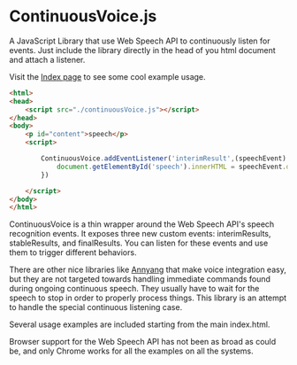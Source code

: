 # ContinuousVoice.js 

A JavaScript Library that use Web Speech API to continuously listen for events. Just include the library directly in the head of you html document and attach a listener.

Visit the [Index page](https://ednark.github.io/continuousVoice/) to see some cool example usage.

```html
<html>
<head>
    <script src="./continuousVoice.js"></script>
</head>
<body>
    <p id="content">speech</p>
    <script>

        ContinuousVoice.addEventListener('interimResult',(speechEvent) => {
            document.getElementById('speech').innerHTML = speechEvent.detail.transcript;
        })

    </script>
</body>
</html>
```

ContinuousVoice is a thin wrapper around the Web Speech API's speech recognition events. It exposes three new custom events: interimResults, stableResults, and finalResults. You can listen for these events and use them to trigger different behaviors.

There are other nice libraries like [Annyang](https://www.talater.com/annyang/) that make voice integration easy, but they are not targeted towards handling immediate commands found during ongoing continuous speech. They usually have to wait for the speech to stop in order to properly process things. This library is an attempt to handle the special continuous listening case.

Several usage examples are included starting from the main index.html.

Browser support for the Web Speech API has not been as broad as could be, and only Chrome works for all the examples on all the systems.
